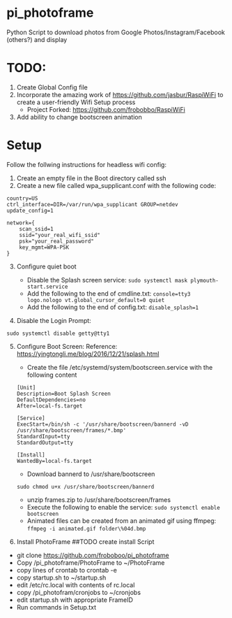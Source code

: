 # pi_photoframe
Python Script to download photos from Google Photos/Instagram/Facebook (others?) and display

# TODO:
1) Create Global Config file
2) Incorporate the amazing work of https://github.com/jasbur/RaspiWiFi to create a user-friendly Wifi Setup process
   - Project Forked: https://github.com/frobobbo/RaspiWiFi
3) Add ability to change bootscreen animation

# Setup
Follow the follwing instructions for headless wifi config:
1) Create an empty file in the Boot directory called ssh
2) Create a new file called wpa_supplicant.conf with the following code:
```
country=US
ctrl_interface=DIR=/var/run/wpa_supplicant GROUP=netdev
update_config=1

network={
    scan_ssid=1
    ssid="your_real_wifi_ssid"
    psk="your_real_password"
    key_mgmt=WPA-PSK
}
```
3) Configure quiet boot
    - Disable the Splash screen service:
    ```sudo systemctl mask plymouth-start.service```
    - Add the following to the end of cmdline.txt:
    ```console=tty3 logo.nologo vt.global_cursor_default=0 quiet```
    - Add the following to the end of config.txt:
    ```disable_splash=1```

4) Disable the Login Prompt:
```
sudo systemctl disable getty@tty1
```
5) Configure Boot Screen:
    Reference: https://yingtongli.me/blog/2016/12/21/splash.html
    - Create the file /etc/systemd/system/bootscreen.service with the following content
    ``` 
    [Unit]
    Description=Boot Splash Screen
    DefaultDependencies=no
    After=local-fs.target

    [Service]
    ExecStart=/bin/sh -c '/usr/share/bootscreen/bannerd -vD /usr/share/bootscreen/frames/*.bmp'
    StandardInput=tty
    StandardOutput=tty

    [Install]
    WantedBy=local-fs.target
    ```
    - Download bannerd to /usr/share/bootscreen
    ```
    sudo chmod u+x /usr/share/bootscreen/bannerd
    ```
    - unzip frames.zip to /usr/share/bootscreen/frames
    - Execute the following to enable the service:
    ```sudo systemctl enable bootscreen```
    - Animated files can be created from an animated gif using ffmpeg:
    ```ffmpeg -i animated.gif folder\%04d.bmp```

6) Install PhotoFrame
 ##TODO create install Script
 - git clone https://github.com/froboboo/pi_photoframe
 - Copy /pi_photoframe/PhotoFrame to ~/PhotoFrame
 - copy lines of crontab to crontab -e
 - copy startup.sh to ~/startup.sh
 - edit /etc/rc.local with contents of rc.local
 - copy /pi_photofram/cronjobs to ~/cronjobs
 - edit startup.sh with appropriate FrameID
 - Run commands in Setup.txt
 
